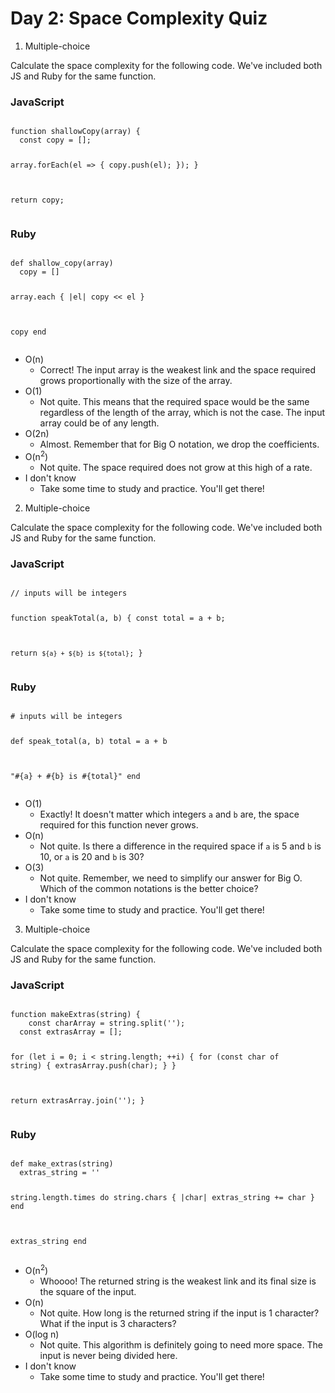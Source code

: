 # Day 2: Space Complexity Quiz

1. Multiple-choice

Calculate the space complexity for the following code. We've included both JS and Ruby for the same function.

<h3>JavaScript</h3>
<pre>
<code>
function shallowCopy(array) {
  const copy = [];

  array.forEach(el => {
    copy.push(el);
  });
}

return copy;
</code>
</pre>

<h3>Ruby</h3>
<pre>
<code>
def shallow_copy(array)
  copy = []

  array.each { |el| copy << el }

  copy
end
</code>
</pre>

- O(n)
  - Correct! The input array is the weakest link and the space required grows proportionally with the size of the array.
- O(1)
  - Not quite. This means that the required space would be the same regardless of the length of the array, which is not the case. The input array could be of any length.
- O(2n)
  - Almost. Remember that for Big O notation, we drop the coefficients.
- O(n<sup>2</sup>)
  - Not quite. The space required does not grow at this high of a rate.
- I don't know
  - Take some time to study and practice. You'll get there!

2. Multiple-choice

Calculate the space complexity for the following code. We've included both JS and Ruby for the same function.

<h3>JavaScript</h3>
<pre>
<code>
// inputs will be integers

function speakTotal(a, b) {
  const total = a + b;

  return `${a} + ${b} is ${total}`;
}
</code>
</pre>

<h3>Ruby</h3>
<pre>
<code>
# inputs will be integers

def speak_total(a, b)
  total = a + b

  "#{a} + #{b} is #{total}"
end
</code>
</pre>

- O(1)
  - Exactly! It doesn't matter which integers <code>a</code> and <code>b</code> are, the space required for this function never grows.
- O(n)
  - Not quite. Is there a difference in the required space if <code>a</code> is 5 and <code>b</code> is 10, or <code>a</code> is 20 and <code>b</code> is 30?
- O(3)
  - Not quite. Remember, we need to simplify our answer for Big O. Which of the common notations is the better choice?
- I don't know
  - Take some time to study and practice. You'll get there!

3. Multiple-choice

Calculate the space complexity for the following code. We've included both JS and Ruby for the same function.

<h3>JavaScript</h3>
<pre>
<code>
function makeExtras(string) {
	const charArray = string.split('');
  const extrasArray = [];
  
  for (let i = 0; i < string.length; ++i) {
  	for (const char of string) {
    	extrasArray.push(char);
    }
  }
  
  return extrasArray.join('');
}
</code>
</pre>

<h3>Ruby</h3>
<pre>
<code>
def make_extras(string)
  extras_string = ''

  string.length.times do
    string.chars { |char| extras_string += char }
  end

  extras_string
end
</code>
</pre>

- O(n<sup>2</sup>)
  - Whoooo! The returned string is the weakest link and its final size is the square of the input.
- O(n)
  - Not quite. How long is the returned string if the input is 1 character? What if the input is 3 characters?
- O(log n)
  - Not quite. This algorithm is definitely going to need more space. The input is never being divided here.
- I don't know
  - Take some time to study and practice. You'll get there!